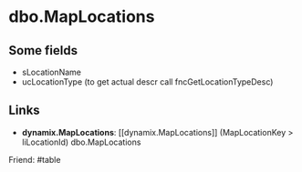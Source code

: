 # dbo.MapLocations

## Some fields
- sLocationName
- ucLocationType (to get actual descr call fncGetLocationTypeDesc)

## Links
- **dynamix.MapLocations**: [[dynamix.MapLocations]] (MapLocationKey > liLocationId) dbo.MapLocations

Friend: #table